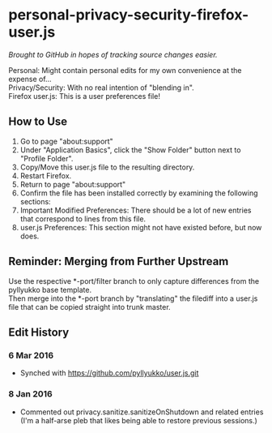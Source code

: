 # personal-privacy-security-firefox-user.js
_Brought to GitHub in hopes of tracking source changes easier._

Personal: Might contain personal edits for my own convenience at the expense of...  
Privacy/Security: With no real intention of "blending in".  
Firefox user.js: This is a user preferences file!

## How to Use

1. Go to page "about:support"
2. Under "Application Basics", click the "Show Folder" button next to "Profile Folder".
3. Copy/Move this user.js file to the resulting directory.
4. Restart Firefox.
5. Return to page "about:support"
6. Confirm the file has been installed correctly by examining the following sections:
  1. Important Modified Preferences: There should be a lot of new entries that correspond to lines from this file.
  2. user.js Preferences: This section might not have existed before, but now does.

## Reminder: Merging from Further Upstream

Use the respective *-port/filter branch to only capture differences from the pyllyukko base template.  
Then merge into the *-port branch by "translating" the filediff into a user.js file that can be copied straight into trunk master.

## Edit History

### 6 Mar 2016

* Synched with https://github.com/pyllyukko/user.js.git

### 8 Jan 2016

* Commented out privacy.sanitize.sanitizeOnShutdown and related entries  
  (I'm a half-arse pleb that likes being able to restore previous sessions.)
